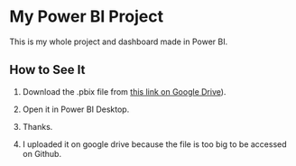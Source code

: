 # My Power BI Project

This is my whole project and dashboard made in Power BI.

## How to See It
1.  Download the .pbix file from [this link on Google Drive](https://drive.google.com/file/d/12BliXtYZna9Bv9Oo3t2Gvk4rUbjS0bFk/view?usp=sharing)).
2.  Open it in Power BI Desktop.
3.  Thanks.

4.  I uploaded it on google drive because the file is too big to be accessed on Github.
